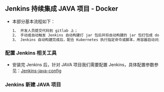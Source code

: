 ## Jenkins 持续集成 JAVA 项目 - Docker

- 本部分基本流程如下：

  ```bash
  1、 开发人员提交代码到 gitlab 上；
  2、 手动或自动触发 Jenkins 自动构建打 jar 包后并将自动构建的 jar 包打包成 docker 镜像，然后将打包好的 docker 镜像 push 到私有镜像仓库下；
  3、 Jenkins 自动构建完成后，配合 Kubernetes 执行指定命令或脚本，用容器启动对应的镜像来启动对应服务。
  ```

### 配置 Jenkins 相关工具

- 安装完 Jenkins 后，针对 JAVA 项目我们需要配置 Jenkins，具体配置参数参见：[Jenkins-java-config](../Jenkins/jenkins-java-config.md)

### Jenkins 新建 JAVA 项目